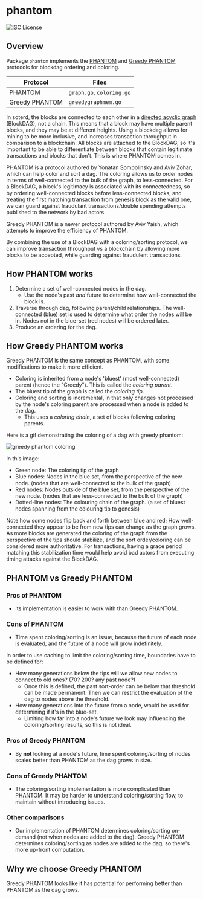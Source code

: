 phantom
===

[![ISC License](http://img.shields.io/badge/license-ISC-blue.svg)](http://copyfree.org)

## Overview

Package `phantom` implements the [PHANTOM](https://eprint.iacr.org/2018/104) and [Greedy PHANTOM](https://github.com/AvivYaish/PHANTOM/blob/master/PHANTOM___an_efficient_implementation.pdf) protocols for blockdag ordering and coloring.

|Protocol|Files|
|----|----|
|PHANTOM|`graph.go`, `coloring.go`|
|Greedy PHANTOM|`greedygraphmem.go`|

In soterd, the blocks are connected to each other in a [directed acyclic graph](https://en.wikipedia.org/wiki/Directed_acyclic_graph) (BlockDAG), not a chain. This means that a block may have multiple parent blocks, and they may be at different heights. Using a blockdag allows for mining to be more inclusive, and increases transaction throughput in comparison to a blockchain. All blocks are attached to the BlockDAG, so it's important to be able to differentiate between blocks that contain legitimate transactions and blocks that don't. This is where PHANTOM comes in. 

PHANTOM is a protocol authored by Yonatan Sompolinsky and Aviv Zohar, which can help color and sort a dag. The coloring allows us to order nodes in terms of well-connected to the bulk of the graph, to less-connected. For a BlockDAG, a block's legitimacy is associated with its connectedness, so by ordering well-connected blocks before less-connected blocks, and treating the first matching transaction from genesis block as the valid one, we can guard against fraudulant transactions/double spending attempts published to the network by bad actors.

Greedy PHANTOM is a newer protocol authored by Aviv Yaish, which attempts to improve the efficiency of PHANTOM.

By combining the use of a BlockDAG with a coloring/sorting protocol, we can improve transaction throughput vs a blockchain by allowing more blocks to be accepted, while guarding against fraudulent transactions.

## How PHANTOM works

1. Determine a set of well-connected nodes in the dag.
    - Use the node's past _and_ future to determine how well-connected the block is.
2. Traverse through dag, following parent/child relationships. The well-connected (blue) set is used to determine what order the nodes will be in. Nodes not in the blue-set (red nodes) will be ordered later.
3. Produce an ordering for the dag.

## How Greedy PHANTOM works

Greedy PHANTOM is the same concept as PHANTOM, with some modifications to make it more efficient.

* Coloring is inherited from a node's 'bluest' (most well-connected) parent (hence the "Greedy"). This is called the _coloring parent_.
* The bluest tip of the graph is called the _coloring tip_.
* Coloring and sorting is incremental, in that only changes not processed by the node's coloring parent are processed when a node is added to the dag.
    * This uses a _coloring chain_, a set of blocks following coloring parents.
    
Here is a gif demonstrating the coloring of a dag with greedy phantom:

![greedy phantom coloring](../../docs/images/dag.gif)

In this image:

* Green node: The coloring tip of the graph
* Blue nodes: Nodes in the blue set, from the perspective of the new node. (nodes that are well-connected to the bulk of the graph)
* Red nodes: Nodes outside of the blue set, from the perspective of the new node. (nodes that are less-connected to the bulk of the graph)
* Dotted-line nodes: The colouring chain of the graph. (a set of bluest nodes spanning from the colouring tip to genesis)

Note how some nodes flip back and forth between blue and red; How well-connected they appear to be from new tips can change as the graph grows. As more blocks are generated the coloring of the graph from the perspective of the tips should stabilize, and the sort order/coloring can be considered more authoritative. For transactions, having a grace period matching this stabilization time would help avoid bad actors from executing timing attacks against the BlockDAG.  

## PHANTOM vs Greedy PHANTOM

### Pros of PHANTOM

* Its implementation is easier to work with than Greedy PHANTOM.

### Cons of PHANTOM

* Time spent coloring/sorting is an issue, because the future of each node is evaluated, and the future of a node will grow indefinitely.

In order to use caching to limit the coloring/sorting time, boundaries have to be defined for:
* How many generations below the tips will we allow new nodes to connect to old ones? (70? 200? any past node?)
    * Once this is defined, the past sort-order can be below that threshold can be made permanent. Then we can restrict the evaluation of the dag to nodes above the threshold.
* How many generations into the future from a node, would be used for determining if it's in the blue-set.
    * Limiting how far into a node's future we look may influencing the coloring/sorting results, so this is not ideal.


### Pros of Greedy PHANTOM

* By **not** looking at a node's future, time spent coloring/sorting of nodes scales better than PHANTOM as the dag grows in size.

### Cons of Greedy PHANTOM

* The coloring/sorting implementation is more complicated than PHANTOM. It may be harder to understand coloring/sorting flow, to maintain without introducing issues.

### Other comparisons

* Our implementation of PHANTOM determines coloring/sorting on-demand (not when nodes are added to the dag). Greedy PHANTOM determines coloring/sorting as nodes are added to the dag, so there's more up-front computation.

## Why we choose Greedy PHANTOM

Greedy PHANTOM looks like it has potential for performing better than PHANTOM as the dag grows.
